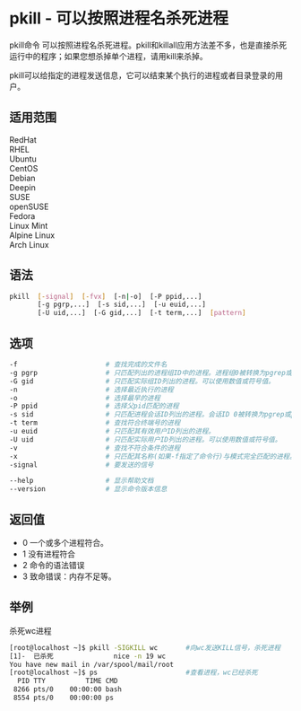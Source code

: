 # pkill - 可以按照进程名杀死进程

pkill命令 可以按照进程名杀死进程。pkill和killall应用方法差不多，也是直接杀死运行中的程序；如果您想杀掉单个进程，请用kill来杀掉。

pkill可以给指定的进程发送信息，它可以结束某个执行的进程或者目录登录的用户。

## 适用范围

<!-- <div class="svg linux">Linux</div> -->
<div class="svg redhat">RedHat</div>
<div class="svg rhel">RHEL</div>
<div class="svg ubuntu">Ubuntu</div>
<div class="svg centos">CentOS</div>
<div class="svg debian">Debian</div>
<div class="svg deepin">Deepin</div>
<div class="svg suse">SUSE</div>
<div class="svg opensuse">openSUSE</div>
<div class="svg fedora">Fedora</div>
<div class="svg linuxmint">Linux Mint</div>
<!-- <div class="svg mxlinux">MX Linux</div> -->
<div class="svg alpinelinux">Alpine Linux</div>
<div class="svg archlinux">Arch Linux</div>

## 语法

``` bash
pkill  [-signal]  [-fvx]  [-n|-o]  [-P ppid,...]
       [-g pgrp,...]  [-s sid,...]  [-u euid,...]
       [-U uid,...]  [-G gid,...]  [-t term,...]  [pattern]
```

## 选项

``` bash
-f                      # 查找完成的文件名
-g pgrp                 # 只匹配列出的进程组ID中的进程。进程组0被转换为pgrep或pkill自己的进程组。
-G gid                  # 只匹配实际组ID列出的进程。可以使用数值或符号值。
-n                      # 选择最近执行的进程
-o                      # 选择最早的进程
-P ppid                 # 选择父pid匹配的进程
-s sid                  # 只匹配进程会话ID列出的进程。会话ID 0被转换为pgrep或pkill自己的会话ID。
-t term                 # 查找符合终端号的进程
-u euid                 # 只匹配其有效用户ID列出的进程。
-U uid                  # 只匹配实际用户ID列出的进程。可以使用数值或符号值。
-v                      # 查找不符合条件的进程
-x                      # 只匹配其名称(如果-f指定了命令行)与模式完全匹配的进程。
-signal                 # 要发送的信号 

--help                  # 显示帮助文档
--version               # 显示命令版本信息
```
## 返回值

- 0  一个或多个进程符合。
- 1  没有进程符合
- 2  命令的语法错误
- 3  致命错误：内存不足等。

## 举例

杀死wc进程

``` bash
[root@localhost ~]$ pkill -SIGKILL wc       #向wc发送KILL信号，杀死进程
[1]-  已杀死               nice -n 19 wc
You have new mail in /var/spool/mail/root
[root@localhost ~]$ ps                      #查看进程，wc已经杀死
  PID TTY          TIME CMD
 8266 pts/0    00:00:00 bash
 8554 pts/0    00:00:00 ps
```
